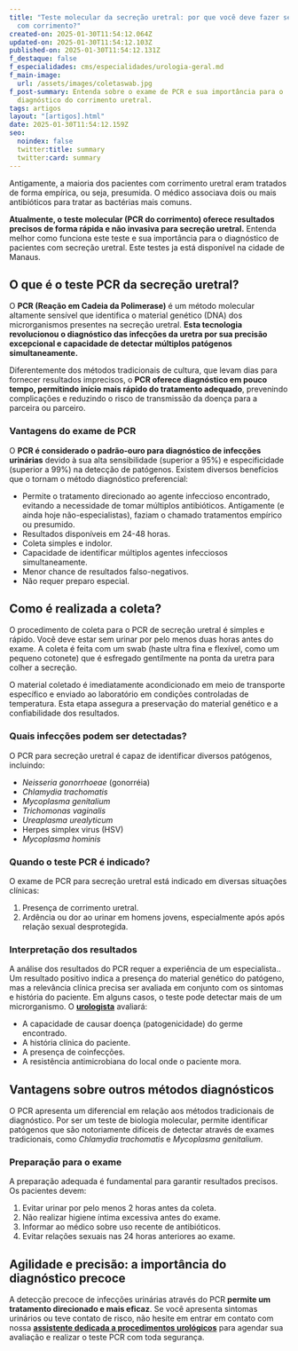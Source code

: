 ```yaml
---
title: "Teste molecular da secreção uretral: por que você deve fazer se estiver
  com corrimento?"
created-on: 2025-01-30T11:54:12.064Z
updated-on: 2025-01-30T11:54:12.103Z
published-on: 2025-01-30T11:54:12.131Z
f_destaque: false
f_especialidades: cms/especialidades/urologia-geral.md
f_main-image:
  url: /assets/images/coletaswab.jpg
f_post-summary: Entenda sobre o exame de PCR e sua importância para o
  diagnóstico do corrimento uretral.
tags: artigos
layout: "[artigos].html"
date: 2025-01-30T11:54:12.159Z
seo:
  noindex: false
  twitter:title: summary
  twitter:card: summary
---
```

Antigamente, a maioria dos pacientes com corrimento uretral eram tratados de forma empírica, ou seja, presumida. O médico associava dois ou mais antibióticos para tratar as bactérias mais comuns.

**Atualmente, o teste molecular (PCR do corrimento) oferece resultados precisos de forma rápida e não invasiva para secreção uretral.** Entenda melhor como funciona este teste e sua importância para o diagnóstico de pacientes com secreção uretral. Este testes ja está disponível na cidade de Manaus.

## O que é o teste PCR da secreção uretral?

O **PCR (Reação em Cadeia da Polimerase)** é um método molecular altamente sensível que identifica o material genético (DNA) dos microrganismos presentes na secreção uretral. **Esta tecnologia revolucionou o diagnóstico das infecções da uretra por sua precisão excepcional e capacidade de detectar múltiplos patógenos simultaneamente.**

Diferentemente dos métodos tradicionais de cultura, que levam dias para fornecer resultados imprecisos, o **PCR oferece diagnóstico em pouco tempo, permitindo início mais rápido do tratamento adequado**, prevenindo complicações e reduzindo o risco de transmissão da doença para a parceira ou parceiro.

### Vantagens do exame de PCR

O **PCR é considerado o padrão-ouro para diagnóstico de infecções urinárias** devido à sua alta sensibilidade (superior a 95%) e especificidade (superior a 99%) na detecção de patógenos. Existem diversos benefícios que o tornam o método diagnóstico preferencial:

* Permite o tratamento direcionado ao agente infeccioso encontrado, evitando a necessidade de tomar múltiplos antibióticos. Antigamente (e ainda hoje não-especialistas), faziam o chamado tratamentos empírico ou presumido.
* Resultados disponíveis em 24-48 horas.
* Coleta simples e indolor.
* Capacidade de identificar múltiplos agentes infecciosos simultaneamente.
* Menor chance de resultados falso-negativos.
* Não requer preparo especial.

## Como é realizada a coleta?

O procedimento de coleta para o PCR de secreção uretral é simples e rápido. Você deve estar sem urinar por pelo menos duas horas antes do exame. A coleta é feita com um swab (haste ultra fina e flexível, como um pequeno cotonete) que é esfregado gentilmente na ponta da uretra para colher a secreção.

O material coletado é imediatamente acondicionado em meio de transporte específico e enviado ao laboratório em condições controladas de temperatura. Esta etapa assegura a preservação do material genético e a confiabilidade dos resultados.

### Quais infecções podem ser detectadas?

O PCR para secreção uretral é capaz de identificar diversos patógenos, incluindo:

* *Neisseria gonorrhoeae* (gonorréia)
* *Chlamydia trachomatis*
* *Mycoplasma genitalium*
* *Trichomonas vaginalis*
* *Ureaplasma urealyticum*
* Herpes simplex virus (HSV)
* *Mycoplasma hominis*

### Quando o teste PCR é indicado?

O exame de PCR para secreção uretral está indicado em diversas situações clínicas:

1. Presença de corrimento uretral.
2. Ardência ou dor ao urinar em homens jovens, especialmente após após relação sexual desprotegida.

### Interpretação dos resultados

A análise dos resultados do PCR requer a experiência de um especialista.. Um resultado positivo indica a presença do material genético do patógeno, mas a relevância clínica precisa ser avaliada em conjunto com os sintomas e história do paciente. Em alguns casos, o teste pode detectar mais de um microrganismo. O **[urologista](https://uroconsult.com.br/artigos/urologista-em-manaus/)** avaliará:

* A capacidade de causar doença (patogenicidade) do germe encontrado.
* A história clínica do paciente.
* A presença de coinfecções.
* A resistência antimicrobiana do local onde o paciente mora.

## Vantagens sobre outros métodos diagnósticos

O PCR apresenta um diferencial em relação aos métodos tradicionais de diagnóstico. Por ser um teste de biologia molecular, permite identificar patógenos que são notoriamente difíceis de detectar através de exames tradicionais, como *Chlamydia trachomatis* e *Mycoplasma genitalium*.

### Preparação para o exame

A preparação adequada é fundamental para garantir resultados precisos. Os pacientes devem:

1. Evitar urinar por pelo menos 2 horas antes da coleta.
2. Não realizar higiene íntima excessiva antes do exame.
3. Informar ao médico sobre uso recente de antibióticos.
4. Evitar relações sexuais nas 24 horas anteriores ao exame.

## Agilidade e precisão: a importância do diagnóstico precoce

A detecção precoce de infecções urinárias através do PCR **permite um tratamento direcionado e mais eficaz**. Se você apresenta sintomas urinários ou teve contato de risco, não hesite em entrar em contato com nossa **[assistente dedicada a procedimentos urológicos](https://api.whatsapp.com/send?phone=5592981270310)** para agendar sua avaliação e realizar o teste PCR com toda segurança.